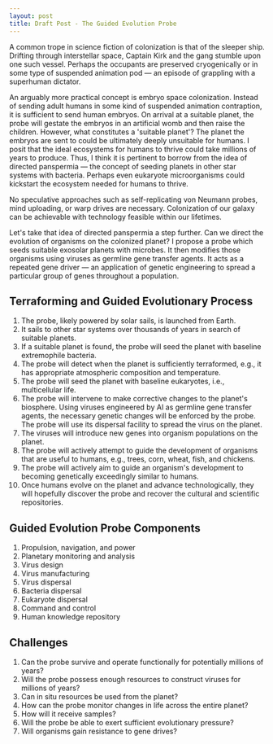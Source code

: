 ```yaml
---
layout: post
title: Draft Post - The Guided Evolution Probe
---
```


A common trope in science fiction of colonization is that of the sleeper ship. Drifting through interstellar space, 
Captain Kirk and the gang stumble upon one such vessel. Perhaps the occupants are preserved cryogenically or in some type of suspended animation pod 
— an episode of grappling with a superhuman dictator.

An arguably more practical concept is embryo space colonization. Instead of sending adult humans in some kind of suspended animation contraption, it is sufficient to send human embryos. On arrival at a suitable planet, the probe will gestate the embryos in an artificial womb and then raise the children. However, what constitutes a 'suitable planet'? The planet the embryos are sent to could be ultimately deeply unsuitable for humans. I posit that the ideal ecosystems for humans to thrive could take millions of years to produce. Thus, I think it is pertinent to borrow from the idea of directed panspermia — the concept of seeding planets in other star systems with bacteria. Perhaps even eukaryote microorganisms could kickstart the ecosystem needed for humans to thrive.

No speculative approaches such as self-replicating von Neumann probes, mind uploading, or warp drives are necessary. Colonization of our galaxy can be achievable with technology feasible within our lifetimes.

Let's take that idea of directed panspermia a step further. Can we direct the evolution of organisms on the colonized planet? I propose a probe which seeds suitable exosolar planets with microbes. It then modifies those organisms using viruses as germline gene transfer agents. It acts as a repeated gene driver — an application of genetic engineering to spread a particular group of genes throughout a population.

## Terraforming and Guided Evolutionary Process

1. The probe, likely powered by solar sails, is launched from Earth.
2. It sails to other star systems over thousands of years in search of suitable planets.
3. If a suitable planet is found, the probe will seed the planet with baseline extremophile bacteria.
4. The probe will detect when the planet is sufficiently terraformed, e.g., it has appropriate atmospheric composition and temperature.
5. The probe will seed the planet with baseline eukaryotes, i.e., multicellular life.
6. The probe will intervene to make corrective changes to the planet's biosphere. Using viruses engineered by AI as germline gene transfer agents, the necessary genetic changes will be enforced by the probe. The probe will use its dispersal facility to spread the virus on the planet.
7. The viruses will introduce new genes into organism populations on the planet.
8. The probe will actively attempt to guide the development of organisms that are useful to humans, e.g., trees, corn, wheat, fish, and chickens.
9. The probe will actively aim to guide an organism's development to becoming genetically exceedingly similar to humans.
10. Once humans evolve on the planet and advance technologically, they will hopefully discover the probe and recover the cultural and scientific repositories.

## Guided Evolution Probe Components

1. Propulsion, navigation, and power
2. Planetary monitoring and analysis
3. Virus design
4. Virus manufacturing
5. Virus dispersal
6. Bacteria dispersal
7. Eukaryote dispersal
8. Command and control
9. Human knowledge repository

## Challenges
1. Can the probe survive and operate functionally for potentially millions of years? 
2. Will the probe possess enough resources to construct viruses for millions of years?
3. Can in situ resources be used from the planet?
4. How can the probe monitor changes in life across the entire planet?
5. How will it receive samples?
6. Will the probe be able to exert sufficient evolutionary pressure?
7. Will organisms gain resistance to gene drives?
